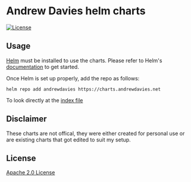 # Andrew Davies helm charts

[![License](https://img.shields.io/badge/License-Apache%202.0-blue.svg)](https://opensource.org/licenses/Apache-2.0)

## Usage

[Helm](https://helm.sh) must be installed to use the charts.
Please refer to Helm's [documentation](https://helm.sh/docs/) to get started.

Once Helm is set up properly, add the repo as follows:

```console
helm repo add andrewdavies https://charts.andrewdavies.net
```
To look directly at the [index file](https://charts.andrewdavies.net/index.yaml) 

## Disclaimer 
These charts are not offical, they were either created for personal use or are existing charts that got edited to suit my setup.

## License

[Apache 2.0 License](./LICENSE)